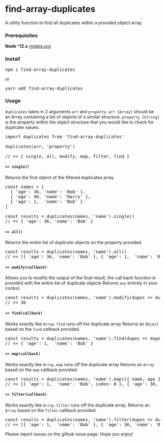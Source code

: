 # find-array-duplicates
A utility function to find all duplicates within a provided object array

### Prerequisites
**Node ^12.x** [nodejs.org](https://nodejs.org)

### Install
<pre lang="highlight">
npm i find-array-duplicates
</pre>

or

<pre lang="highlight">
yarn add find-array-duplicates
</pre>

### Usage
`duplicates` takes in 2 arguments `arr` and `property`. `arr {Array}` should be an Array containing a list of objects of a similar structure.
`property {String}` is the property within the object structure that you would like to check for duplicate values.
<pre lang="highlight">
import duplicates from 'find-array-duplicates'

duplicates(arr, 'property')

// => { single, all, modify, map, filter, find }
</pre>

#### `=> single()`
Returns the first object of the filtered duplicates array
<pre lang="highlight">
const names = [
  { 'age': 36, 'name': 'Bob' },
  { 'age': 40, 'name': 'Harry' },
  { 'age': 1,  'name': 'Bob' }
]

const results = duplicates(names, 'name').single()
// => { 'age': 36, 'name': 'Bob' }
</pre>

#### `=> all()`
Returns the entire list of duplicate objects on the property provided
<pre lang="highlight">
const results = duplicates(names, 'name').all()
// => [{ 'age': 36, 'name': 'Bob' }, { 'age': 1,  'name': 'Bob' }]
</pre>

#### `=> modify(callback)`
Allows you to modify the output of the final result, the call back function is provided with the entire list of duplicate objects
Returns `any` entirely in your control. 
<pre lang="highlight">
const results = duplicates(names, 'name').modify(dupes => dupes[0].age)
// => 36
</pre>

#### `=> find(callback)`
Works exactly like `Array.find` runs off the duplicate array
Returns an `Object` based on the `find` callback provided.
<pre lang="highlight">
const results = duplicates(names, 'name').find(dupes => dupes.age === 1)
// => { 'age': 1,  'name': 'Bob' }
</pre>

#### `=> map(callback)`
Works exactly like `Array.map` runs off the duplicate array
Returns an `Array` based on the `map` callback provided.
<pre lang="highlight">
const results = duplicates(names, 'name').map(({ name, age }, index) => { name, age, index })
// => [{ 'age': 1,  'name': 'Bob', index: 0 }, { 'age': 36, 'name': 'Bob', index: 1 }]
</pre>

#### `=> filter(callback)`
Works exactly like `Array.filter` runs off the duplicate array.
Returns an `Array` based on the `filter` callback provided.
<pre lang="highlight">
const results = duplicates(names, 'name').filter(dupes => dupes.age >= 1)
// => [{ 'age': 1,  'name': 'Bob' }, { 'age': 36, 'name': 'Bob' }]
</pre>

Please report issues on the github issue page. Hope you enjoy!

